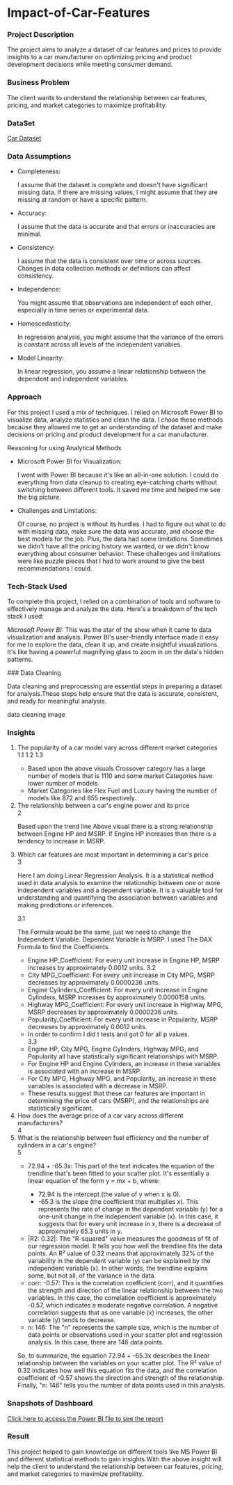 # Impact-of-Car-Features

### Project Description
<p>The project aims to analyze a dataset of car features and prices to provide insights to a car manufacturer on optimizing pricing and product development decisions while meeting consumer demand.
</p>

### Business Problem
<p>The client wants to understand the relationship between car features, pricing, and market categories to maximize profitability.</p>

### DataSet
[Car Dataset](https://docs.google.com/spreadsheets/d/1uQz4v-BhwV0ChWCVO8qlJbOx3gw2QkWt4_4sowCqR_E/edit#gid=1723265621)

### Data Assumptions
<ul>
  <li>Completeness:</li>
  <p>I assume that the dataset is complete and doesn't have significant missing data. If there are missing values, I might assume that they are missing at random or have a specific pattern.</p>
  <li>Accuracy:</li>
  <p>I assume that the data is accurate and that errors or inaccuracies are minimal.
</p>
  <li>Consistency:</li>
  <p>I assume that the data is consistent over time or across sources. Changes in data collection methods or definitions can affect consistency.
</p>
  <li>Independence:</li>
  <p>You might assume that observations are independent of each other, especially in time series or experimental data.
</p>
  <li>Homoscedasticity:</li>
  <p>In regression analysis, you might assume that the variance of the errors is constant across all levels of the independent variables.
</p>
  <li>Model Linearity:</li>
  <p>In linear regression, you assume a linear relationship between the dependent and independent variables.
</p>
</ul>

### Approach
<p>For this project I used a mix of techniques. I relied on Microsoft Power BI to visualize data, analyze statistics and clean the data. I chose these methods because they allowed me to get an understanding of the dataset and make decisions on pricing and product development for a car manufacturer.
</p>
<p>Reasoning for using Analytical Methods
</p>
<ul>
  <li>Microsoft Power BI for Visualization:</li>
  <p>I went with Power BI because it's like an all-in-one solution. I could do everything from data cleanup to creating eye-catching charts without switching between different tools. It saved me time and helped me see the big picture.
</p>
  <li>Challenges and Limitations:</li>
  <p>Of course, no project is without its hurdles. I had to figure out what to do with missing data, make sure the data was accurate, and choose the best models for the job. Plus, the data had some limitations. Sometimes we didn't have all the pricing history we wanted, or we didn't know everything about consumer behavior. These challenges and limitations were like puzzle pieces that I had to work around to give the best recommendations I could.</p>
</ul>

### Tech-Stack Used
<p>To complete this project, I relied on a combination of tools and software to effectively manage and analyze the data. Here's a breakdown of the tech stack I used:
</p>
<p><i>Microsoft Power BI:</i> This was the star of the show when it came to data visualization and analysis. Power BI's user-friendly interface made it easy for me to explore the data, clean it up, and create insightful visualizations. It's like having a powerful magnifying glass to zoom in on the data's hidden patterns.
</p>
### Data Cleaning
<p>
  Data cleaning and preprocessing are essential steps in preparing a dataset for analysis.These steps help ensure that the data is accurate, consistent, and ready for meaningful analysis.
</p>
data cleaning image

### Insights

<ol>
  <li>The popularity of a car model vary across different market categories
</li>
  1.1
  1.2
  1.3
  <ul>
    <li>Based upon the above visuals Crossover category has a large number of models that is 1110 and some market Categories have lower number of models.</li>
  <li>Market Categories like Flex Fuel and Luxury having the number of models like 872 and 855 respectively.</li>
  </ul>
<li>The relationship between a car's engine power and its price</li>
  2
  <p>Based upon the trend line  Above visual there is a strong relationship between Engine HP and MSRP. If Engine HP increases then there is a tendency to increase in MSRP.
</p>

<li>Which car features are most important in determining a car's price
</li>
3
<p>Here I am doing Linear Regression Analysis. It is a statistical method used in data analysis to examine the relationship between one or more independent variables and a dependent variable. It is a valuable tool for understanding and quantifying the association between variables and making predictions or inferences.
</p>
3.1
<p>The Formula would be the same, just we need to change the Independent Variable.
Dependent Variable is MSRP. I used The DAX Formula to find the Coefficients.
</p>
<ul>
  <li>
    Engine HP_Coefficient: For every unit increase in Engine HP, MSRP increases by approximately 0.0012 units.
3.2
  </li>
  <li>City MPG_Coefficient: For every unit increase in City MPG, MSRP decreases by approximately 0.0000236 units.</li>
  <li>Engine Cylinders_Coefficient: For every unit increase in Engine Cylinders, MSRP increases by approximately 0.0000158 units.
</li>
  <li>Highway MPG_Coefficient: For every unit increase in Highway MPG, MSRP decreases by approximately 0.0000236 units.
</li>
  <li>Popularity_Coefficient: For every unit increase in Popularity, MSRP decreases by approximately 0.0012 units.</li>
  <li>In order to confirm I did t tests and got 0 for all p values.</li>
  3.3
  <li>Engine HP, City MPG, Engine Cylinders, Highway MPG, and Popularity all have statistically significant relationships with MSRP.
</li>
  <li>For Engine HP and Engine Cylinders, an increase in these variables is associated with an increase in MSRP.
</li>
  <li>For City MPG, Highway MPG, and Popularity, an increase in these variables is associated with a decrease in MSRP.</li>
  <li>These results suggest that these car features are important in determining the price of cars (MSRP), and the relationships are statistically significant.
</li>
</ul>

<li>How does the average price of a car vary across different manufacturers?
</li>
4
<li>What is the relationship between fuel efficiency and the number of cylinders in a car's engine?</li>
5
<ul>
  <li>72.94 + -65.3x: This part of the text indicates the equation of the trendline that's been fitted to your scatter plot. It's essentially a linear equation of the form y = mx + b, where:</li>
  <ul>
    <li>72.94 is the intercept (the value of y when x is 0).</li>
    <li>-65.3 is the slope (the coefficient that multiplies x). This represents the rate of change in the dependent variable (y) for a one-unit change in the independent variable (x). In this case, it suggests that for every unit increase in x, there is a decrease of approximately 65.3 units in y.</li>
  </ul>
  <li>|R2: 0.32|: The "R-squared" value measures the goodness of fit of our regression model. It tells you how well the trendline fits the data points. An R² value of 0.32 means that approximately 32% of the variability in the dependent variable (y) can be explained by the independent variable (x). In other words, the trendline explains some, but not all, of the variance in the data.</li>
  <li>corr: -0.57: This is the correlation coefficient (corr), and it quantifies the strength and direction of the linear relationship between the two variables. In this case, the correlation coefficient is approximately -0.57, which indicates a moderate negative correlation. A negative correlation suggests that as one variable (x) increases, the other variable (y) tends to decrease.</li>
  <li>n: 146: The "n" represents the sample size, which is the number of data points or observations used in your scatter plot and regression analysis. In this case, there are 146 data points.
</li>
</ul>
<p>So, to summarize, the equation 72.94 + -65.3x describes the linear relationship between the variables on your scatter plot. The R² value of 0.32 indicates how well this equation fits the data, and the correlation coefficient of -0.57 shows the direction and strength of the relationship. Finally, "n: 146" tells you the number of data points used in this analysis.
</p>
</ol>

### Snapshots of Dashboard

[Click here to access the Power BI file to see the report](https://drive.google.com/drive/u/0/folders/1f_SQIzkPXoSzGpK8hamR1k-LrN9pKODr)


### Result
<p>This project helped to gain knowledge on different tools like MS Power BI and different statistical methods to gain insights.With the above insight will help the client to understand the relationship between car features, pricing, and market categories to maximize profitability.
</p>
